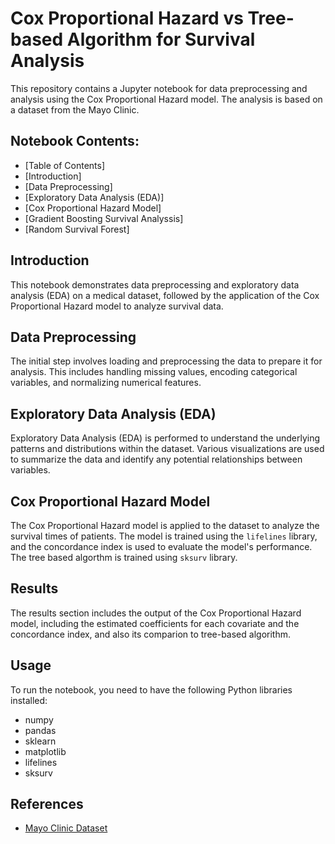 
# Cox Proportional Hazard vs Tree-based Algorithm for Survival Analysis

This repository contains a Jupyter notebook for data preprocessing and analysis using the Cox Proportional Hazard model. The analysis is based on a dataset from the Mayo Clinic.

## Notebook Contents:
  - [Table of Contents]
  - [Introduction]
  - [Data Preprocessing]
  - [Exploratory Data Analysis (EDA)]
  - [Cox Proportional Hazard Model]
  - [Gradient Boosting Survival Analyssis]
  - [Random Survival Forest]


## Introduction
This notebook demonstrates data preprocessing and exploratory data analysis (EDA) on a medical dataset, followed by the application of the Cox Proportional Hazard model to analyze survival data.

## Data Preprocessing
The initial step involves loading and preprocessing the data to prepare it for analysis. This includes handling missing values, encoding categorical variables, and normalizing numerical features.

## Exploratory Data Analysis (EDA)
Exploratory Data Analysis (EDA) is performed to understand the underlying patterns and distributions within the dataset. Various visualizations are used to summarize the data and identify any potential relationships between variables.

## Cox Proportional Hazard Model
The Cox Proportional Hazard model is applied to the dataset to analyze the survival times of patients. The model is trained using the `lifelines` library, and the concordance index is used to evaluate the model's performance. The tree based algorthm is trained using `sksurv` library.

## Results
The results section includes the output of the Cox Proportional Hazard model, including the estimated coefficients for each covariate and the concordance index, and also its comparion to tree-based algorithm.

## Usage
To run the notebook, you need to have the following Python libraries installed:
- numpy
- pandas
- sklearn
- matplotlib
- lifelines
- sksurv

## References
- [Mayo Clinic Dataset](https://www.mayo.edu/research/documents/pbchtml/doc-10027635)
